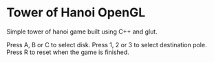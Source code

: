 # Tower of Hanoi OpenGL

Simple tower of hanoi game built using C++ and glut.

Press A, B or C to select disk.
Press 1, 2 or 3 to select destination pole.
Press R to reset when the game is finished.


